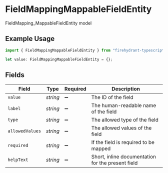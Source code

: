 # FieldMappingMappableFieldEntity

FieldMapping_MappableFieldEntity model

## Example Usage

```typescript
import { FieldMappingMappableFieldEntity } from "firehydrant-typescript-sdk/models/components";

let value: FieldMappingMappableFieldEntity = {};
```

## Fields

| Field                                             | Type                                              | Required                                          | Description                                       |
| ------------------------------------------------- | ------------------------------------------------- | ------------------------------------------------- | ------------------------------------------------- |
| `value`                                           | *string*                                          | :heavy_minus_sign:                                | The ID of the field                               |
| `label`                                           | *string*                                          | :heavy_minus_sign:                                | The human-readable name of the field              |
| `type`                                            | *string*                                          | :heavy_minus_sign:                                | The allowed type of the field                     |
| `allowedValues`                                   | *string*                                          | :heavy_minus_sign:                                | The allowed values of the field                   |
| `required`                                        | *string*                                          | :heavy_minus_sign:                                | If the field is required to be mapped             |
| `helpText`                                        | *string*                                          | :heavy_minus_sign:                                | Short, inline documentation for the present field |